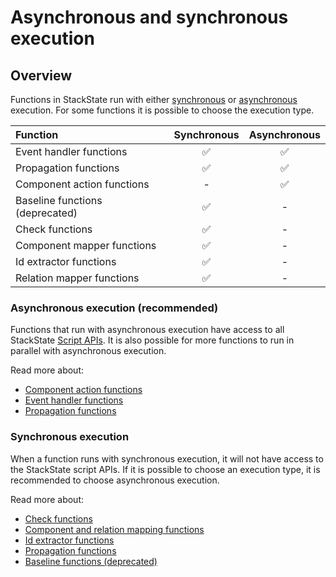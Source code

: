 # Asynchronous and synchronous execution

## Overview

Functions in StackState run with either [synchronous](#synchronous-execution) or [asynchronous](#asynchronous-execution-recommended) execution. For some functions it is possible to choose the execution type.

| Function | Synchronous | Asynchronous |
| :--- | :---: | :---: |
| Event handler functions | ✅ | ✅ |
| Propagation functions | ✅ | ✅ |
| Component action functions | - | ✅ |
| Baseline functions \(deprecated\) | ✅ | - |
| Check functions | ✅ | - |
| Component mapper functions | ✅ | - |
| Id extractor functions | ✅ | - |
| Relation mapper functions | ✅ | - |

### Asynchronous execution \(recommended\)

Functions that run with asynchronous execution have access to all StackState [Script APIs](/develop/reference/scripting/README.md). It is also possible for more functions to run in parallel with asynchronous execution.

Read more about:

* [Component action functions](/develop/developer-guides/custom-functions/component-action-functions.md)
* [Event handler functions](/develop/developer-guides/custom-functions/event-handler-functions.md)
* [Propagation functions](/develop/developer-guides/custom-functions/propagation-functions.md)

### Synchronous execution

When a function runs with synchronous execution, it will not have access to the StackState script APIs. If it is possible to choose an execution type, it is recommended to choose asynchronous execution.

Read more about:

* [Check functions](/develop/developer-guides/custom-functions/check-functions.md)
* [Component and relation mapping functions](/develop/developer-guides/custom-functions/mapping_functions.md)
* [Id extractor functions](/develop/developer-guides/custom-functions/id_extraction.md)
* [Propagation functions](/develop/developer-guides/custom-functions/propagation-functions.md)
* [Baseline functions \(deprecated\)](/develop/developer-guides/custom-functions/baseline-functions.md)